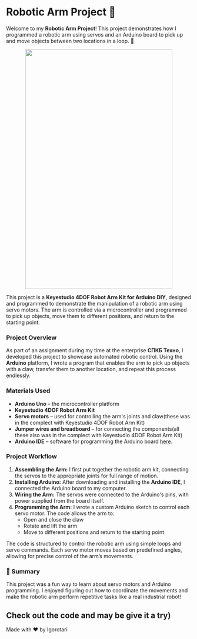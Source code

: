 # Robotic Arm Project 🤖

Welcome to my **Robotic Arm Project**! This project demonstrates how I programmed a robotic arm using servos and an Arduino board to pick up and move objects between two locations in a loop. 🚀

<p align="center">
  <img width="400" height="650" src="https://github.com/igorotari/ArmRobotDIY/blob/main/94i0qr.gif">
</p>

This project is a **Keyestudio 4DOF Robot Arm Kit for Arduino DIY**, designed and programmed to demonstrate the manipulation of a robotic arm using servo motors. The arm is controlled via a microcontroller and programmed to pick up objects, move them to different positions, and return to the starting point.

### Project Overview

As part of an assignment during my time at the enterprise **СПКБ Техно**, I developed this project to showcase automated robotic control. Using the **Arduino** platform, I wrote a program that enables the arm to pick up objects with a claw, transfer them to another location, and repeat this process endlessly.

### Materials Used
- **Arduino Uno** – the microcontroller platform
- **Keyestudio 4DOF Robot Arm Kit**
- **Servo motors** – used for controlling the arm's joints and claw(these was in the complect with Keyestudio 4DOF Robot Arm Kit)
- **Jumper wires and breadboard** – for connecting the components(all these also was in the complect with Keyestudio 4DOF Robot Arm Kit)
- **Arduino IDE** – software for programming the Arduino board [here](https://www.arduino.cc/en/software).

### Project Workflow

1. **Assembling the Arm:** I first put together the robotic arm kit, connecting the servos to the appropriate joints for full range of motion.
2. **Installing Arduino:** After downloading and installing the **Arduino IDE**, I connected the Arduino board to my computer.
3. **Wiring the Arm:** The servos were connected to the Arduino's pins, with power supplied from the board itself.
4. **Programming the Arm:** I wrote a custom Arduino sketch to control each servo motor. The code allows the arm to:
   - Open and close the claw
   - Rotate and lift the arm
   - Move to different positions and return to the starting point

The code is structured to control the robotic arm using simple loops and servo commands. Each servo motor moves based on predefined angles, allowing for precise control of the arm’s movements.

### 📜 Summary
This project was a fun way to learn about servo motors and Arduino programming. I enjoyed figuring out how to coordinate the movements and make the robotic arm perform repetitive tasks like a real industrial robot!

Check out the code and may be give it a try)
---
Made with ❤️ by Igorotari
